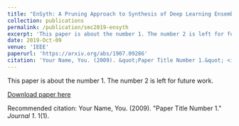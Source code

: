 ```yaml
---
title: "EnSyth: A Pruning Approach to Synthesis of Deep Learning Ensembles"
collection: publications
permalink: /publication/smc2019-ensyth
excerpt: 'This paper is about the number 1. The number 2 is left for future work.'
date: 2019-Oct-09
venue: 'IEEE'
paperurl: 'https://arxiv.org/abs/1907.09286'
citation: 'Your Name, You. (2009). &quot;Paper Title Number 1.&quot; <i>Journal 1</i>. 1(1).'
---
```

This paper is about the number 1. The number 2 is left for future work.

[Download paper here](http://academicpages.github.io/files/paper1.pdf)

Recommended citation: Your Name, You. (2009). "Paper Title Number 1." <i>Journal 1</i>. 1(1).
